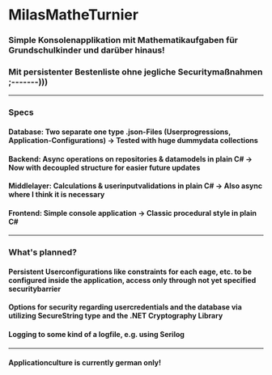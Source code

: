 # MilasMatheTurnier

### Simple Konsolenapplikation mit Mathematikaufgaben für Grundschulkinder und darüber hinaus!
### Mit persistenter Bestenliste ohne jegliche Securitymaßnahmen ;-------)))
---
### Specs
#### Database: Two separate one type .json-Files (Userprogressions, Application-Configurations) -> Tested with huge dummydata collections
#### Backend: Async operations on repositories & datamodels in plain C# -> Now with decoupled structure for easier future updates
#### Middlelayer: Calculations & userinputvalidations in plain C# -> Also async where I think it is necessary
#### Frontend: Simple console application -> Classic procedural style in plain C#
---
### What's planned?
#### Persistent Userconfigurations like constraints for each eage, etc. to be configured inside the application, access only through not yet specified securitybarrier
#### Options for security regarding usercredentials and the database via utilizing SecureString type and the .NET Cryptography Library
#### Logging to some kind of a logfile, e.g. using Serilog
---
#### Applicationculture is currently german only!
